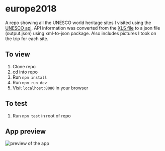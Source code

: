 # europe2018
A repo showing all the UNESCO world heritage sites I visited using the [UNESCO api](https://whc.unesco.org/). API information was converted from the [XLS file](http://whc.unesco.org/en/syndication) to a json file (output.json) using xml-to-json package. Also includes pictures I took on the trip for each site.

## To view
1. Clone repo
2. cd into repo
3. Run `npm install`
4. Run `npm run dev`
5. Visit `localhost:8080` in your browser

## To test
1. Run `npm test` in root of repo

## App preview
![preview of the app](europe2018gif.gif)
